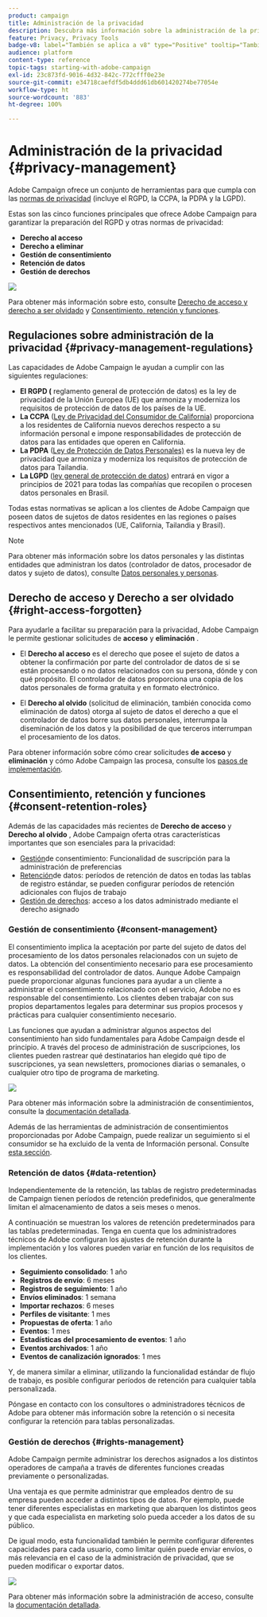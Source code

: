 ```yaml
---
product: campaign
title: Administración de la privacidad
description: Descubra más información sobre la administración de la privacidad
feature: Privacy, Privacy Tools
badge-v8: label="También se aplica a v8" type="Positive" tooltip="También se aplica a Campaign v8"
audience: platform
content-type: reference
topic-tags: starting-with-adobe-campaign
exl-id: 23c873fd-9016-4d32-842c-772cfff0e23e
source-git-commit: e34718caefdf5db4ddd61db601420274be77054e
workflow-type: ht
source-wordcount: '883'
ht-degree: 100%

---
```


# Administración de la privacidad {#privacy-management}



Adobe Campaign ofrece un conjunto de herramientas para que cumpla con las [normas de privacidad](#privacy-management-regulations) (incluye el RGPD, la CCPA, la PDPA y la LGPD).

Estas son las cinco funciones principales que ofrece Adobe Campaign para garantizar la preparación del RGPD y otras normas de privacidad:
* **Derecho al acceso**
* **Derecho a eliminar**
* **Gestión de consentimiento**
* **Retención de datos**
* **Gestión de derechos**

![](assets/privacy-gdpr-use-cases.png)

Para obtener más información sobre esto, consulte [Derecho de acceso y derecho a ser olvidado](#right-access-forgotten) y [Consentimiento, retención y funciones](#consent-retention-roles).

<!--This section presents general information on what Privacy management is and the features provided by Adobe Campaign to manage the [Right to Access and Right to be Forgotten](#right-access-forgotten).

It also contains information on important features to manage Privacy ([Consent, Retention and Roles](#consent-retention-roles)), as well as best practices to help you with your Privacy compliance when using Adobe Campaign.-->

## Regulaciones sobre administración de la privacidad {#privacy-management-regulations}

Las capacidades de Adobe Campaign le ayudan a cumplir con las siguientes regulaciones:

* **El RGPD (** reglamento general de protección de datos[](https://ec.europa.eu/info/law/law-topic/data-protection/reform/what-does-general-data-protection-regulation-gdpr-govern_en)) es la ley de privacidad de la Unión Europea (UE) que armoniza y moderniza los requisitos de protección de datos de los países de la UE.
* **La CCPA** ([Ley de Privacidad del Consumidor de California](https://leginfo.legislature.ca.gov/faces/codes_displayText.xhtml?lawCode=CIV&amp;division=3.&amp;title=1.81.5.&amp;part=4.&amp;chapter=&amp;article=)) proporciona a los residentes de California nuevos derechos respecto a su información personal e impone responsabilidades de protección de datos para las entidades que operen en California.
* **La PDPA** ([Ley de Protección de Datos Personales)](https://secureprivacy.ai/thailand-pdpa-summary-what-businesses-need-to-know/) es la nueva ley de privacidad que armoniza y moderniza los requisitos de protección de datos para Tailandia.
* **La LGPD** ([ley general de protección de datos](https://iapp.org/media/pdf/resource_center/Brazilian_General_Data_Protection_Law.pdf)) entrará en vigor a principios de 2021 para todas las compañías que recopilen o procesen datos personales en Brasil.

Todas estas normativas se aplican a los clientes de Adobe Campaign que poseen datos de sujetos de datos residentes en las regiones o países respectivos antes mencionados (UE, California, Tailandia y Brasil).

<!--Several Privacy capabilities are available in Adobe Campaign, including consent management, data retention settings, and rights management. See [Consent, Retention and Roles](#consent-retention-roles). In addition to this, Adobe Campaign helps facilitate your readiness as Data Controller for certain Privacy requests. See [Right to Access and Right to be Forgotten](#right-access-forgotten).-->

>[!NOTE]
>
>Para obtener más información sobre los datos personales y las distintas entidades que administran los datos (controlador de datos, procesador de datos y sujeto de datos), consulte [Datos personales y personas](../../platform/using/privacy-and-recommendations.md#personal-data).

## Derecho de acceso y Derecho a ser olvidado {#right-access-forgotten}

Para ayudarle a facilitar su preparación para la privacidad, Adobe Campaign le permite gestionar solicitudes de **acceso** y **eliminación** .

* El **Derecho al acceso** es el derecho que posee el sujeto de datos a obtener la confirmación por parte del controlador de datos de si se están procesando o no datos relacionados con su persona, dónde y con qué propósito. El controlador de datos proporciona una copia de los datos personales de forma gratuita y en formato electrónico.

* El **Derecho al olvido** (solicitud de eliminación, también conocida como eliminación de datos) otorga al sujeto de datos el derecho a que el controlador de datos borre sus datos personales, interrumpa la diseminación de los datos y la posibilidad de que terceros interrumpan el procesamiento de los datos.

Para obtener información sobre cómo crear solicitudes **de acceso** y **eliminación** y cómo Adobe Campaign las procesa, consulte los [pasos de implementación](../../platform/using/privacy-requests.md).

<!--Tutorials on Privacy management in Campaign Standard are also available [here](https://experienceleague.adobe.com/docs/campaign-standard-learn/tutorials/privacy/privacy-overview.html).
https://experienceleague.adobe.com/docs/campaign-standard-learn/tutorials/privacy/privacy-overview.html-->

## Consentimiento, retención y funciones {#consent-retention-roles}

Además de las capacidades más recientes de **Derecho de acceso** y **Derecho al olvido** , Adobe Campaign oferta otras características importantes que son esenciales para la privacidad:

* [Gestión](#consent-management)de consentimiento: Funcionalidad de suscripción para la administración de preferencias
* [Retención](#data-retention)de datos: períodos de retención de datos en todas las tablas de registro estándar, se pueden configurar períodos de retención adicionales con flujos de trabajo
* [Gestión de derechos](#rights-management): acceso a los datos administrado mediante el derecho asignado 

### Gestión de consentimiento {#consent-management}

El consentimiento implica la aceptación por parte del sujeto de datos del procesamiento de los datos personales relacionados con un sujeto de datos. La obtención del consentimiento necesario para ese procesamiento es responsabilidad del controlador de datos. Aunque Adobe Campaign puede proporcionar algunas funciones para ayudar a un cliente a administrar el consentimiento relacionado con el servicio, Adobe no es responsable del consentimiento. Los clientes deben trabajar con sus propios departamentos legales para determinar sus propios procesos y prácticas para cualquier consentimiento necesario.

Las funciones que ayudan a administrar algunos aspectos del consentimiento han sido fundamentales para Adobe Campaign desde el principio. A través del proceso de administración de suscripciones, los clientes pueden rastrear qué destinatarios han elegido qué tipo de suscripciones, ya sean newsletters, promociones diarias o semanales, o cualquier otro tipo de programa de marketing.

![](assets/privacy-consent-management.png)

Para obtener más información sobre la administración de consentimientos, consulte la [documentación detallada](../../delivery/using/managing-subscriptions.md).

Además de las herramientas de administración de consentimientos proporcionadas por Adobe Campaign, puede realizar un seguimiento si el consumidor se ha excluido de la venta de Información personal. Consulte [esta sección](../../platform/using/privacy-requests.md#sale-of-personal-information-ccpa).

### Retención de datos {#data-retention}

Independientemente de la retención, las tablas de registro predeterminadas de Campaign tienen períodos de retención predefinidos, que generalmente limitan el almacenamiento de datos a seis meses o menos.

A continuación se muestran los valores de retención predeterminados para las tablas predeterminadas. Tenga en cuenta que los administradores técnicos de Adobe configuran los ajustes de retención durante la implementación y los valores pueden variar en función de los requisitos de los clientes.

* **Seguimiento consolidado**: 1 año
* **Registros de envío**: 6 meses
* **Registros de seguimiento**: 1 año
* **Envíos eliminados**: 1 semana
* **Importar rechazos**: 6 meses
* **Perfiles de visitante**: 1 mes
* **Propuestas de oferta**: 1 año
* **Eventos**: 1 mes
* **Estadísticas del procesamiento de eventos**: 1 año
* **Eventos archivados**: 1 año
* **Eventos de canalización ignorados**: 1 mes

Y, de manera similar a eliminar, utilizando la funcionalidad estándar de flujo de trabajo, es posible configurar períodos de retención para cualquier tabla personalizada.

Póngase en contacto con los consultores o administradores técnicos de Adobe para obtener más información sobre la retención o si necesita configurar la retención para tablas personalizadas.

### Gestión de derechos {#rights-management}

Adobe Campaign permite administrar los derechos asignados a los distintos operadores de campaña a través de diferentes funciones creadas previamente o personalizadas.

Una ventaja es que permite administrar que empleados dentro de su empresa pueden acceder a distintos tipos de datos. Por ejemplo, puede tener diferentes especialistas en marketing que abarquen los distintos geos y que cada especialista en marketing solo pueda acceder a los datos de su público.

De igual modo, esta funcionalidad también le permite configurar diferentes capacidades para cada usuario, como limitar quién puede enviar envíos, o más relevancia en el caso de la administración de privacidad, que se pueden modificar o exportar datos.

![](assets/privacy-user-management.png)

Para obtener más información sobre la administración de acceso, consulte la [documentación detallada](../../platform/using/access-management.md).
